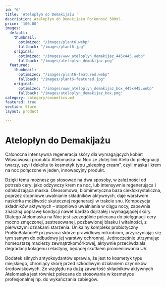 ```yaml
---
id: "6"
title: 'Atelopłyn do Demakijażu '
description: Atelopłyn do Demakijażu Pojemność 300ml.
price: '100.00'
images:
  default:
    thumbnail:
      optimized: "/images/plant6.webp"
      fallback: "/images/plant6.jpg"
    original:
      optimized: "/images/www_ateloplyn_demakijaz_445x445.webp"
      fallback: "/images/ateloplyn_demakijaz.png"
  featured:
    thumbnail:
      optimized: "/images/plant6-featured.webp"
      fallback: "/images/plant6-featured.jpg"
    original:
      optimized: "/images/www_ateloplyn_demakijaz_box_445x445.webp"
      fallback: "/images/ateloplyn_demakijaz_box.png"
category: category/cosmetics.md
featured: true
section: Store
layout: product

---
```

# Atelopłyn do Demakijażu

Całonocna intensywna regeneracja skóry dla wymagających kobiet Właściwości produktu Atelomaska na Noc ze złotej linii Atelo do pielęgnacji twarzy, szyi i dekoltu to kosmetyk typu „sleeping cream”, czyli maska i krem na noc połączone w jeden, innowacyjny produkt. 

Dzięki temu możnesz go stosować na dwa sposoby, w zależności od potrzeb cery: jako odżywczy krem na noc, lub intensywnie regenerująca i odmładzająca maska. Oleosomowa, biomimetyczna baza ciekłokrystaliczna, poprzez stopniowe uwalnianie składników aktywnych, daje warstwom naskórka możliwość skutecznej regeneracji w trakcie snu. Kompozycja składników aktywnych – stopniowo uwalniania w ciągu nocy, zapewnia znaczną poprawę kondycji nawet bardzo dojrzałej i wymagającej skóry. Dlatego Atelomaska na Noc jest szczególnie polecana do pielęgnacji cery mocno zmęczonej, zestresowanej, pozbawionej blasku i witalności, z pierwszymi oznakami starzenia. Unikalny kompleks probiotyczny ProBioBalance® przywraca skórze prawidłowy mikrobiom, przyczyniając się tym samym do odbudowy jej warstwy ochronnej. Jednocześnie utrzymując homeostazę macierzy zewnątrzkomórkowej, aktywnie przeciwdziała degradacji kolagenu i elastyny, będącej skutkiem promieniowania UV. 

Dodatek silnych antyoksydantów sprawia, że jest to kosmetyk typu miejskiego, chroniący skórę przed szkodliwym działaniem czynników środowiskowych. Ze względu na dużą zawartość składników aktywnych Atelomaska jest również polecana do stosowania w kosmetyce profesjonalnej np. do wykańczania zabiegów.